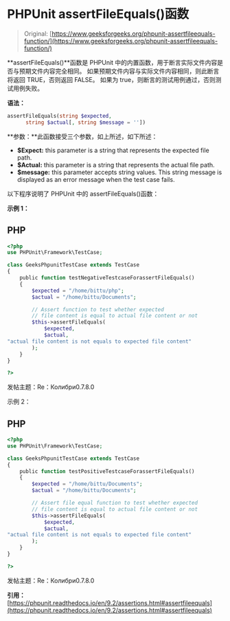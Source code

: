 # PHPUnit assertFileEquals()函数

> Original: [https://www.geeksforgeeks.org/phpunit-assertfileequals-function/](https://www.geeksforgeeks.org/phpunit-assertfileequals-function/)

**assertFileEquals()**函数是 PHPUnit 中的内置函数，用于断言实际文件内容是否与预期文件内容完全相同。 如果预期文件内容与实际文件内容相同，则此断言将返回 TRUE，否则返回 FALSE。 如果为 true，则断言的测试用例通过，否则测试用例失败。

**语法：**

```php
assertFileEquals(string $expected, 
      string $actual[, string $message = ''])

```

**参数：**此函数接受三个参数，如上所述，如下所述：

*   **$Expect:** this parameter is a string that represents the expected file path.
*   **$Actual:** this parameter is a string that represents the actual file path.
*   **$message:** this parameter accepts string values. This string message is displayed as an error message when the test case fails.

以下程序说明了 PHPUnit 中的 assertFileEquals()函数：

**示例 1：**

## PHP

```php
<?php 
use PHPUnit\Framework\TestCase; 

class GeeksPhpunitTestCase extends TestCase 
{ 
    public function testNegativeTestcaseForassertFileEquals() 
    { 
        $expected = "/home/bittu/php"; 
        $actual = "/home/bittu/Documents"; 

        // Assert function to test whether expected 
        // file content is equal to actual file content or not 
        $this->assertFileEquals(
            $expected, 
            $actual, 
"actual file content is not equals to expected file content"
        ); 
    } 
} 

?> 
```

发帖主题：Re：Колибри0.7.8.0

示例 2：

## PHP

```php
<?php 
use PHPUnit\Framework\TestCase; 

class GeeksPhpunitTestCase extends TestCase 
{ 
    public function testPositiveTestcaseForassertFileEquals() 
    { 
        $expected = "/home/bittu/Documents"; 
        $actual = "/home/bittu/Documents"; 

        // Assert file equal function to test whether expected 
        // file content is equal to actual file content or not 
        $this->assertFileEquals(
            $expected, 
            $actual, 
"actual file content is not equals to expected file content"
        ); 
    } 
} 

?> 
```

发帖主题：Re：Колибри0.7.8.0

**引用：**[https://phpunit.readthedocs.io/en/9.2/assertions.html#assertfileequals](https://phpunit.readthedocs.io/en/9.2/assertions.html#assertfileequals)
